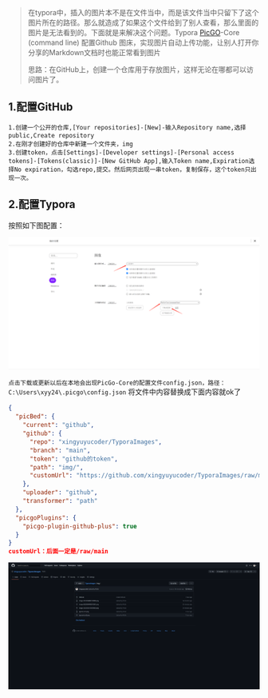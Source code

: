 





> 在typora中，插入的图片本不是在文件当中，而是该文件当中只留下了这个图片所在的路径。那么就造成了如果这个文件给到了别人查看，那么里面的图片是无法看到的。下面就是来解决这个问题。Typora [PicGO](https://so.csdn.net/so/search?q=PicGO&spm=1001.2101.3001.7020)-Core (command line) 配置Github 图床，实现图片自动上传功能，让别人打开你分享的Markdown文档时也能正常看到图片
>
> 思路：在GitHub上，创建一个仓库用于存放图片，这样无论在哪都可以访问图片了。

## 1.配置GitHub

```http
1.创建一个公开的仓库,[Your repositories]-[New]-输入Repository name,选择public,Create repository
2.在刚才创建好的仓库中新建一个文件夹，img
3.创建token，点击[Settings]-[Developer settings]-[Personal access tokens]-[Tokens(classic)]-[New GitHub App],输入Token name,Expiration选择No expiration，勾选repo,提交。然后网页出现一串token，复制保存，这个token只出现一次。
```

## 2.配置Typora

按照如下图配置：

![image-20230304165059864](https://github.com/xingyuyucoder/TyporaImages/raw/main/img/image-20230304165059864.png)

`点击下载或更新以后在本地会出现PicGo-Core的配置文件config.json，路径：C:\Users\xyy24\.picgo\config.json`
将文件中内容替换成下面内容就ok了
```json
{
  "picBed": {
    "current": "github",
    "github": {
      "repo": "xingyuyucoder/TyporaImages",
      "branch": "main",
      "token": "github的token",
      "path": "img/",
      "customUrl": "https://github.com/xingyuyucoder/TyporaImages/raw/main"
    },
    "uploader": "github",
    "transformer": "path"
  },
  "picgoPlugins": {
    "picgo-plugin-github-plus": true
  }
}
customUrl：后面一定是/raw/main
```

![image-20230304171745656](https://github.com/xingyuyucoder/TyporaImages/raw/main/img/image-20230304171745656.png) 

